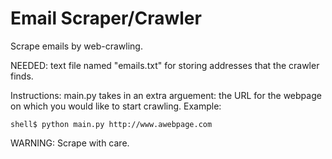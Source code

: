 # Email Scraper/Crawler
Scrape emails by web-crawling.

NEEDED: text file named "emails.txt" for storing addresses that the crawler finds. 

Instructions:
main.py takes in an extra arguement: the URL for the webpage on which you would like to start crawling.
Example:
```command line
shell$ python main.py http://www.awebpage.com
```

WARNING:
Scrape with care.
